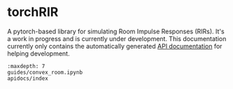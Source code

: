 # torchRIR

A pytorch-based library for simulating Room Impulse Responses (RIRs). It's a work in progress and is currently under development. This documentation currently only contains the automatically generated [API documentation](apidocs/index.rst) for helping development. 


```{toctree}
:maxdepth: 7
guides/convex_room.ipynb
apidocs/index
```
